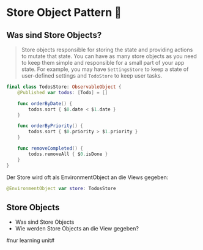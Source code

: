 # Store Object Pattern 💾

## Was sind Store Objects?

> Store objects responsible for storing the state and providing actions to mutate that state. You can have as many store objects as you need to keep them simple and responsible for a small part of your app state. For example, you may have `SettingsStore` to keep a state of user-defined settings and `TodoStore` to keep user tasks.

```swift
final class TodosStore: ObservableObject {
    @Published var todos: [Todo] = []

    func orderByDate() {
        todos.sort { $0.date < $1.date }
    }

    func orderByPriority() {
        todos.sort { $0.priority > $1.priority }
    }

    func removeCompleted() {
        todos.removeAll { $0.isDone }
    }
}

```

Der Store wird oft als EnvironmentObject an die Views gegeben:

```swift
@EnvironmentObject var store: TodosStore
```

## Store Objects
- Was sind Store Objects
- Wie werden Store Objects an die View gegeben?


#nur learning unit#